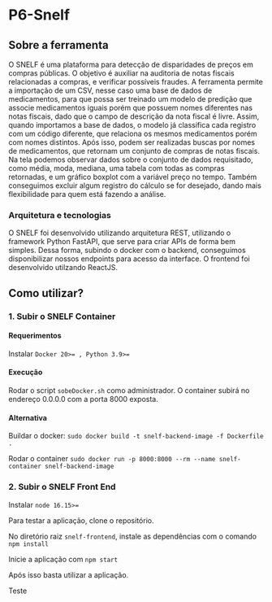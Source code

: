 # P6-Snelf

## Sobre a ferramenta

O SNELF é uma plataforma para detecção de disparidades de preços em compras públicas. O objetivo é auxiliar na auditoria de notas fiscais relacionadas a compras, e verificar possíveis fraudes. A ferramenta permite a importação de um CSV, nesse caso uma base de dados de medicamentos, para que possa ser treinado um modelo de predição que associe medicamentos iguais porém que possuem nomes diferentes nas notas fiscais, dado que o campo de descrição da nota fiscal é livre.
Assim, quando importamos a base de dados, o modelo já classifica cada registro com um código diferente, que relaciona os mesmos medicamentos porém com nomes distintos. Após isso, podem ser realizadas buscas por nomes de medicamentos, que retornam um conjunto de compras de notas fiscais. Na tela podemos observar dados sobre o conjunto de dados requisitado, como média, moda, mediana, uma tabela com todas as compras retornadas, e um gráfico boxplot com a variável preço no tempo. Também conseguimos excluir algum registro do cálculo se for desejado, dando mais flexibilidade para quem está fazendo a análise.

### Arquitetura e tecnologias
O SNELF foi desenvolvido utilizando arquitetura REST, utilizando o framework Python FastAPI, que serve para criar APIs de forma bem simples. Dessa forma, subindo o docker com o backend, conseguimos disponibilizar nossos endpoints para acesso da interface. O frontend foi desenvolvido utilzando ReactJS.

## Como utilizar?

### 1. Subir o SNELF Container

#### Requerimentos
Instalar `Docker 20>= , Python 3.9>=`

#### Execução
Rodar o script `sobeDocker.sh` como administrador.
O container subirá no endereço 0.0.0.0 com a porta 8000 exposta.

#### Alternativa
Buildar o docker:
`sudo docker build -t snelf-backend-image -f Dockerfile .`

Rodar o container
`sudo docker run -p 8000:8000 --rm --name snelf-container snelf-backend-image`


### 2. Subir o SNELF Front End
Instalar `node 16.15>=`

Para testar a aplicação, clone o repositório.

No diretório raiz `snelf-frontend`, instale as dependências com o comando `npm install`

Inicie a aplicação com `npm start`

Após isso basta utilizar a aplicação.


Teste